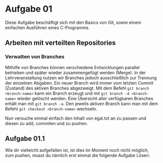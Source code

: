 # Aufgabe 01

Diese Aufgabe beschäftigt sich mit den Basics von Git, sowie einem einfachen Ausführen eines C-Programms.

## Arbeiten mit verteilten Repositories
### Verwalten von Branches
Mithilfe von Branches können verschiedene Entwicklungen parallel betrieben und später wieder zusammengefügt werden (Merge). In der Lehrveranstaltung nutzen wir Branches jedoch ausschließlich zur Trennung der einzelnen Abgaben. 
Ein neuer Branch wird immer vom letzten Commit (Zustand) des aktiven Branches abgezweigt. 
Mit dem Befehl ```git branch <branch-name>``` kann ein Branch erzeugt und mit ```git branch -d <branch-name>``` wieder gelöscht werden.
Eine Übersicht aller verfügbaren Branches erhält man mit ```git branch -a```.
Den jeweils aktiven Branch kann man mit dem Befehl ```git checkout <branch-name>``` wechseln.

Nun versuche einmal einfach den Inhalt von egal.txt an zu passen und diesen zu add, commiten und zu pushen.

## Aufgabe 01.1

Wie dir vielleicht aufgefallen ist, ist dies im Moment noch nicht möglich, zum pushen, musst du nämlich erst einmal die folgende Aufgabe Lösen:

